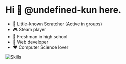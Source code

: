 # Hi 👋 @undefined-kun here.

* 🎈 Little-known Scratcher (Active in groups)
* 🎮 Steam player
* 🏫 Freshman in high school
* 🌱 Web developer
* ❤️ Computer Science lover

![Skills](https://skillicons.dev/icons?i=github,c,cpp,html,css,js,py,md,bash,docker,git,linux,vim,vscode)


